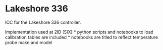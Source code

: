 Lakeshore 336
=============

IOC for the Lakeshore 336 controller.

Implementation used at 2ID (SIX)
	* python scripts and notebooks to load calibration tables are included
	* notebooks are titled to reflect temperature probe make and model
 

